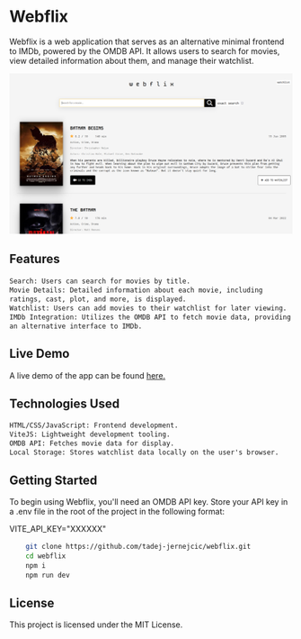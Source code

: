 # Webflix

Webflix is a web application that serves as an alternative minimal frontend to IMDb, powered by the OMDB API. It allows users to search for movies, view detailed information about them, and manage their watchlist.

![Webflix App Demo](./img/webflix.png)

## Features

    Search: Users can search for movies by title.
    Movie Details: Detailed information about each movie, including ratings, cast, plot, and more, is displayed.
    Watchlist: Users can add movies to their watchlist for later viewing.
    IMDb Integration: Utilizes the OMDB API to fetch movie data, providing an alternative interface to IMDb.

## Live Demo

A live demo of the app can be found [here.](https://webflix-woad.vercel.app/)

## Technologies Used

    HTML/CSS/JavaScript: Frontend development.
    ViteJS: Lightweight development tooling.
    OMDB API: Fetches movie data for display.
    Local Storage: Stores watchlist data locally on the user's browser.

## Getting Started

To begin using Webflix, you'll need an OMDB API key. Store your API key in a .env file in the root of the project in the following format:

VITE_API_KEY="XXXXXX"

```bash
    git clone https://github.com/tadej-jernejcic/webflix.git
    cd webflix
    npm i
    npm run dev
```

## License

This project is licensed under the MIT License.
